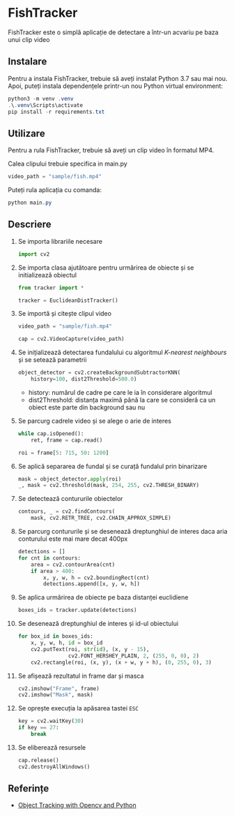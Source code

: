 # FishTracker

FishTracker este o simplă aplicație de detectare a într-un acvariu pe baza unui clip video

## Instalare

Pentru a instala FishTracker, trebuie să aveți instalat Python 3.7 sau mai nou. Apoi, puteți instala dependențele printr-un nou Python virtual environment:

```powershell
python3 -m venv .venv
.\.venv\Scripts\activate
pip install -r requirements.txt
```

## Utilizare

Pentru a rula FishTracker, trebuie să aveți un clip video în formatul MP4.

Calea clipului trebuie specifica in main.py

```python
video_path = "sample/fish.mp4"
```

Puteți rula aplicația cu comanda:

```powershell
python main.py
```

## Descriere

1. Se importa librariile necesare

   ```python
   import cv2
   ```

2. Se importa clasa ajutătoare pentru urmărirea de obiecte și se initializează obiectul

   ```python
   from tracker import *

   tracker = EuclideanDistTracker()
   ```

3. Se importă și citește clipul video

   ```python
   video_path = "sample/fish.mp4"

   cap = cv2.VideoCapture(video_path)
   ```

4. Se inițializează detectarea fundalului cu algoritmul _K-nearest neighbours_ și se setează parametrii

   ```python
   object_detector = cv2.createBackgroundSubtractorKNN(
       history=100, dist2Threshold=500.0)
   ```

   - history: numărul de cadre pe care le ia în considerare algoritmul
   - dist2Threshold: distanța maximă până la care se consideră ca un obiect este parte din background sau nu

5. Se parcurg cadrele video și se alege o arie de interes

   ```python
   while cap.isOpened():
       ret, frame = cap.read()

   roi = frame[5: 715, 50: 1200]
   ```

6. Se aplică separarea de fundal și se curață fundalul prin binarizare

   ```python
   mask = object_detector.apply(roi)
   _, mask = cv2.threshold(mask, 254, 255, cv2.THRESH_BINARY)
   ```

7. Se detectează contururile obiectelor

   ```python
   contours, _ = cv2.findContours(
       mask, cv2.RETR_TREE, cv2.CHAIN_APPROX_SIMPLE)
   ```

8. Se parcurg contururile și se desenează dreptunghiul de interes daca aria conturului este mai mare decat 400px

   ```python
   detections = []
   for cnt in contours:
       area = cv2.contourArea(cnt)
       if area > 400:
           x, y, w, h = cv2.boundingRect(cnt)
           detections.append([x, y, w, h])
   ```

9. Se aplica urmărirea de obiecte pe baza distanței euclidiene

   ```python
   boxes_ids = tracker.update(detections)
   ```

10. Se desenează dreptunghiul de interes și id-ul obiectului

    ```python
    for box_id in boxes_ids:
        x, y, w, h, id = box_id
        cv2.putText(roi, str(id), (x, y - 15),
                    cv2.FONT_HERSHEY_PLAIN, 2, (255, 0, 0), 2)
        cv2.rectangle(roi, (x, y), (x + w, y + h), (0, 255, 0), 3)
    ```

11. Se afișează rezultatul in frame dar și masca

    ```python
    cv2.imshow("Frame", frame)
    cv2.imshow("Mask", mask)
    ```

12. Se oprește execuția la apăsarea tastei `ESC`

    ```python
    key = cv2.waitKey(30)
    if key == 27:
        break
    ```

13. Se eliberează resursele

    ```python
    cap.release()
    cv2.destroyAllWindows()
    ```

## Referințe

- [Object Tracking with Opencv and Python](https://pysource.com/2021/01/28/object-tracking-with-opencv-and-python/)
